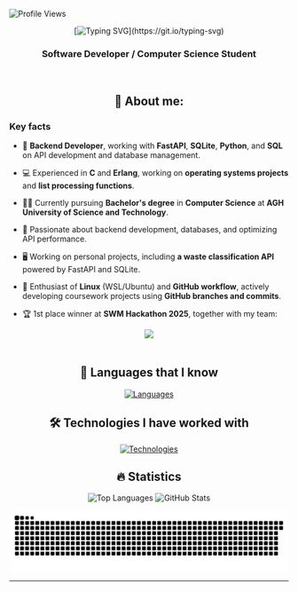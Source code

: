 ![Profile Views](https://komarev.com/ghpvc/?username=jakubkalinski0&color=brightgreen&style=flat-square&abbreviated=true)

<div align="center">


[![Typing SVG](https://readme-typing-svg.demolab.com?font=Droid+Sans+Mono&pause=1000&width=435&lines=Hi+there+👋+!;I'm+Jakub;Welcome+to+my+GitHub!)](https://git.io/typing-svg)      

</div>
<div align="center">

### Software Developer / Computer Science Student

<br>

## 👨 About me:

</div>

### Key facts

- 💼 **Backend Developer**, working with **FastAPI**, **SQLite**, **Python**, and **SQL** on API development and database management.

- 💻 Experienced in **C** and **Erlang**, working on **operating systems projects** and **list processing functions**.

- 👨‍🎓 Currently pursuing **Bachelor's degree** in **Computer Science** at **AGH University of Science and Technology**.

- 🚀 Passionate about backend development, databases, and optimizing API performance.

- 🖥️ Working on personal projects, including **a waste classification API** powered by FastAPI and SQLite.

- 🎯 Enthusiast of **Linux** (WSL/Ubuntu) and **GitHub workflow**, actively developing coursework projects using **GitHub branches and commits**.

- 🏆 1st place winner at **SWM Hackathon 2025**, together with my team:

<div align="center">
  <img src="https://github.com/user-attachments/assets/ae6b01f7-3c86-4f12-b557-ecc1cdc2932a" width="70%">
</div>

<br>
<div align="center">

## 🚀 Languages that I know

[![Languages](https://skillicons.dev/icons?i=py,c,cpp,erlang,sqlite,mysql,bash&perline=7)](https://skillicons.dev)

## 🛠️ Technologies I have worked with

[![Technologies](https://skillicons.dev/icons?i=docker,git,github,vscode,linux,ubuntu,sqlite,fastapi,clion,gdb&perline=7)](https://skillicons.dev)

## 🔥 Statistics

![Top Languages](https://github-readme-stats.vercel.app/api/top-langs/?username=jakubkalinski0&theme=vue-dark&show_icons=true&hide_border=true&layout=compact&hide=jupyter%20notebook)
![GitHub Stats](https://github-readme-stats.vercel.app/api?username=jakubkalinski0&hide=stars&hide_rank=true&show_icons=true&icon_color=800480&title_color=41b883&bg_color=273849&hide_border=true&text_color=ffffff&text_bold=false)

<picture>
  <source media="(prefers-color-scheme: dark)" srcset="https://raw.githubusercontent.com/jakubkalinski0/jakubkalinski0/output/github-contribution-grid-snake-dark.svg" />
  <source media="(prefers-color-scheme: light)" srcset="https://raw.githubusercontent.com/jakubkalinski0/jakubkalinski0/output/github-contribution-grid-snake.svg" />
  <img alt="github-snake" src="https://raw.githubusercontent.com/jakubkalinski0/jakubkalinski0/output/github-contribution-grid-snake.svg" />
</picture>

</div>

---
